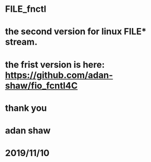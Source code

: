 # FILE_fnctl
# the second version for linux FILE* stream.
# the frist version is here: https://github.com/adan-shaw/fio_fcntl4C
#
# thank you
# adan shaw
# 2019/11/10
